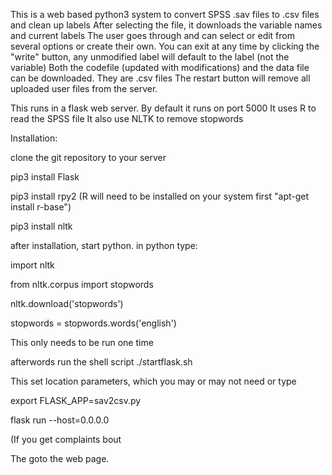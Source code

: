 This is a web based python3 system to convert SPSS .sav files to .csv files and clean up labels
After selecting the file, it downloads the variable names and current labels
The user goes through and can select or edit from several options or create their own.
You can exit at any time by clicking the "write" button, any unmodified label will default to the label 
(not the variable)
Both the codefile (updated with modifications) and the data file can be downloaded. They are .csv files
The restart button will remove all uploaded user files from the server.


This runs in a flask web server. By default it runs on port 5000
It uses R to read the SPSS file
It also use NLTK to remove stopwords

Installation:

clone the git repository to your server

pip3 install Flask

pip3 install rpy2 (R will need to be installed on your system first "apt-get install r-base")

pip3 install nltk

after installation, start python. in python type:

  import nltk
  
  from nltk.corpus import stopwords
  
  nltk.download('stopwords')
  
  stopwords = stopwords.words('english')

This only needs to be run one time

afterwords run the shell script ./startflask.sh

This set location parameters, which you may or may not need or
type

export FLASK_APP=sav2csv.py

flask run --host=0.0.0.0

(If you get complaints bout 

The goto the web page.



